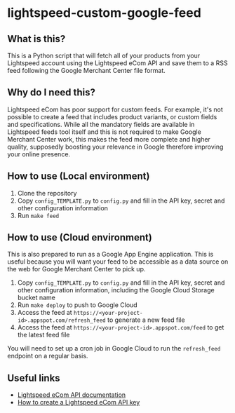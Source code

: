 # lightspeed-custom-google-feed

## What is this?

This is a Python script that will fetch all of your products from your Lightspeed account using the Lightspeed eCom API and save them to a RSS feed following the Google Merchant Center file format.

## Why do I need this?

Lightspeed eCom has poor support for custom feeds. For example, it's not possible to create a feed that includes product variants, or custom fields and specifications. While all the mandatory fields are available in Lightspeed feeds tool itself and this is not required to make Google Merchant Center work, this makes the feed more complete and higher quality, supposedly boosting your relevance in Google therefore improving your online presence.

## How to use (Local environment)

1. Clone the repository
2. Copy `config_TEMPLATE.py` to `config.py` and fill in the API key, secret and other configuration information
3. Run `make feed`

## How to use (Cloud environment)

This is also prepared to run as a Google App Engine application. This is useful because you will want your feed to be accessible as a data source on the web for Google Merchant Center to pick up.

1. Copy `config_TEMPLATE.py` to `config.py` and fill in the API key, secret and other configuration information, including the Google Cloud Storage bucket name
2. Run `make deploy` to push to Google Cloud
3. Access the feed at `https://<your-project-id>.appspot.com/refresh_feed` to generate a new feed file
4. Access the feed at `https://<your-project-id>.appspot.com/feed` to get the latest feed file

You will need to set up a cron job in Google Cloud to run the `refresh_feed` endpoint on a regular basis.

## Useful links

- [Lightspeed eCom API documentation](https://developers.lightspeedhq.com/ecom/introduction/introduction/)
- [How to create a Lightspeed eCom API key](https://ecom-support.lightspeedhq.com/hc/en-us/articles/1260804034770-Creating-API-keys)
